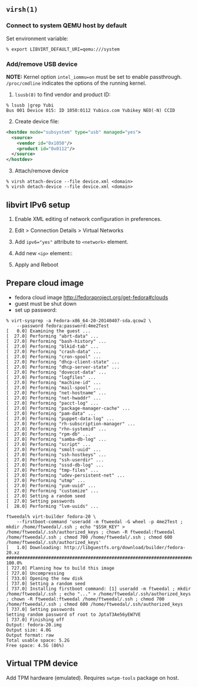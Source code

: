 ## `virsh(1)`

### Connect to system QEMU host by default

Set environment variable:

```
% export LIBVIRT_DEFAULT_URI=qemu:///system
```

### Add/remove USB device

**NOTE:** Kernel option `intel_iommu=on` must be set to enable
passthrough.  `/proc/cmdline` indicates the options of the running
kernel.

1. `lsusb(8)` to find vendor and product ID:

```shell
% lsusb |grep Yubi
Bus 001 Device 015: ID 1050:0112 Yubico.com Yubikey NEO(-N) CCID
```

2. Create device file:

```xml
<hostdev mode="subsystem" type="usb" managed="yes">
  <source>
    <vendor id="0x1050"/>
    <product id="0x0112"/>
  </source>
</hostdev>
```

3. Attach/remove device

```shell
% virsh attach-device --file device.xml <domain>
% virsh detach-device --file device.xml <domain>
```

## libvirt IPv6 setup

1. Enable XML editing of network configuration in preferences.

2. Edit > Connection Details > Virtual Networks

3. Add ``ipv6="yes"`` attribute to ``<network>`` element.

4. Add new ``<ip>`` element::

    <ip family="ipv6" address="fd00::1" prefix="64">
    </ip>

5. Apply and Reboot


## Prepare cloud image

- fedora cloud image http://fedoraproject.org/get-fedora#clouds
- guest must be shut down
- set up password:

```
% virt-sysprep -a Fedora-x86_64-20-20140407-sda.qcow2 \
    --password fedora:password:4me2Test
[   0.0] Examining the guest ...
[  27.0] Performing "abrt-data" ...
[  27.0] Performing "bash-history" ...
[  27.0] Performing "blkid-tab" ...
[  27.0] Performing "crash-data" ...
[  27.0] Performing "cron-spool" ...
[  27.0] Performing "dhcp-client-state" ...
[  27.0] Performing "dhcp-server-state" ...
[  27.0] Performing "dovecot-data" ...
[  27.0] Performing "logfiles" ...
[  27.0] Performing "machine-id" ...
[  27.0] Performing "mail-spool" ...
[  27.0] Performing "net-hostname" ...
[  27.0] Performing "net-hwaddr" ...
[  27.0] Performing "pacct-log" ...
[  27.0] Performing "package-manager-cache" ...
[  27.0] Performing "pam-data" ...
[  27.0] Performing "puppet-data-log" ...
[  27.0] Performing "rh-subscription-manager" ...
[  27.0] Performing "rhn-systemid" ...
[  27.0] Performing "rpm-db" ...
[  27.0] Performing "samba-db-log" ...
[  27.0] Performing "script" ...
[  27.0] Performing "smolt-uuid" ...
[  27.0] Performing "ssh-hostkeys" ...
[  27.0] Performing "ssh-userdir" ...
[  27.0] Performing "sssd-db-log" ...
[  27.0] Performing "tmp-files" ...
[  27.0] Performing "udev-persistent-net" ...
[  27.0] Performing "utmp" ...
[  27.0] Performing "yum-uuid" ...
[  27.0] Performing "customize" ...
[  27.0] Setting a random seed
[  27.0] Setting passwords
[  28.0] Performing "lvm-uuids" ...
```

```
ftweedal% virt-builder fedora-20 \
    --firstboot-command 'useradd -m ftweedal -G wheel -p 4me2Test ; mkdir /home/ftweedal/.ssh ; echo "$SSH_KEY" > /home/ftweedal/.ssh/authorized_keys ; chown -R ftweedal:ftweedal /home/ftweedal/.ssh ; chmod 700 /home/ftweedal/.ssh ; chmod 600 /home/ftweedal/.ssh/authorized_keys'
[   1.0] Downloading: http://libguestfs.org/download/builder/fedora-20.xz
#######################################################################  100.0%
[ 727.0] Planning how to build this image
[ 727.0] Uncompressing
[ 733.0] Opening the new disk
[ 737.0] Setting a random seed
[ 737.0] Installing firstboot command: [1] useradd -m ftweedal ; mkdir /home/ftweedal/.ssh ; echo "..." > /home/ftweedal/.ssh/authorized_keys ; chown -R ftweedal:ftweedal /home/ftweedal/.ssh ; chmod 700 /home/ftweedal/.ssh ; chmod 600 /home/ftweedal/.ssh/authorized_keys
[ 737.0] Setting passwords
Setting random password of root to JptaT3Ae56yEW7VE
[ 737.0] Finishing off
Output: fedora-20.img
Output size: 4.0G
Output format: raw
Total usable space: 5.2G
Free space: 4.5G (86%)
```

## Virtual TPM device

Add TPM hardware (emulated).  Requires ``swtpm-tools`` package on
host.

